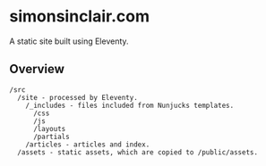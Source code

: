 # simonsinclair.com

A static site built using Eleventy.

## Overview
```
/src
  /site - processed by Eleventy.
    /_includes - files included from Nunjucks templates.
      /css
      /js
      /layouts
      /partials
    /articles - articles and index.
  /assets - static assets, which are copied to /public/assets.
```
